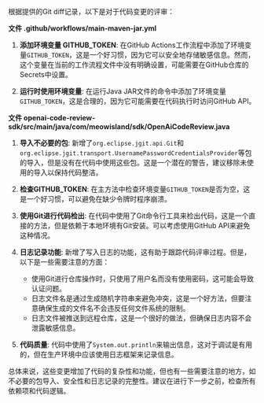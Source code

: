根据提供的Git diff记录，以下是对于代码变更的评审：

**文件 .github/workflows/main-maven-jar.yml**

1. **添加环境变量 GITHUB_TOKEN**: 在GitHub Actions工作流程中添加了环境变量`GITHUB_TOKEN`，这是一个好习惯，因为它可以安全地存储敏感信息。然而，这个变量在当前的工作流程文件中没有明确设置，可能需要在GitHub仓库的Secrets中设置。

2. **运行时使用环境变量**: 在运行Java JAR文件的命令中添加了环境变量`GITHUB_TOKEN`，这是合理的，因为它可能需要在代码执行时访问GitHub API。

**文件 openai-code-review-sdk/src/main/java/com/meowisland/sdk/OpenAiCodeReview.java**

1. **导入不必要的包**: 新增了`org.eclipse.jgit.api.Git`和`org.eclipse.jgit.transport.UsernamePasswordCredentialsProvider`等包的导入，但是没有在代码中使用这些包。这是一个潜在的警告，建议移除未使用的导入以保持代码整洁。

2. **检查GITHUB_TOKEN**: 在主方法中检查环境变量`GITHUB_TOKEN`是否为空，这是一个好习惯，可以避免在缺少令牌时程序崩溃。

3. **使用Git进行代码检出**: 在代码中使用了Git命令行工具来检出代码，这是一个直接的方法，但是依赖于本地环境有Git安装。可以考虑使用GitHub API来避免这种情况。

4. **日志记录功能**: 新增了写入日志的功能，这有助于跟踪代码评审过程。但是，以下是一些需要注意的方面：
   - 使用Git进行仓库操作时，只使用了用户名而没有使用密码，这可能会导致认证问题。
   - 日志文件名是通过生成随机字符串来避免冲突，这是一个好方法，但要注意确保生成的文件名不会违反任何文件系统的限制。
   - 日志文件被推送到远程仓库，这是一个很好的做法，但确保日志内容不会泄露敏感信息。

5. **代码质量**: 代码中使用了`System.out.println`来输出信息，这对于调试是有用的，但在生产环境中应该使用日志框架来记录信息。

总体来说，这些变更增加了代码的复杂性和功能，但也有一些需要注意的地方，如不必要的包导入、安全性和日志记录的完整性。建议在进行下一步之前，检查所有依赖项和代码逻辑。